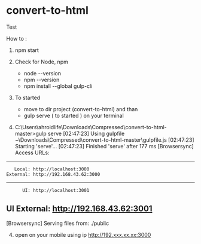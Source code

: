 # convert-to-html
Test

How to :

1. npm start
2. Check for Node, npm
     - node --version
     - npm --version
     - npm install --global gulp-cli
3. To started 
     - move to dir project (convert-to-html) and than
     - gulp serve ( to started ) on your terminal

4. C:\Users\ahroidlife\Downloads\Compressed\convert-to-html-master>gulp serve
[02:47:23] Using gulpfile ~\Downloads\Compressed\convert-to-html-master\gulpfile.js
[02:47:23] Starting 'serve'...
[02:47:23] Finished 'serve' after 177 ms
[Browsersync] Access URLs:
 --------------------------------------
       Local: http://localhost:3000
    External: http://192.168.43.62:3000
 --------------------------------------
          UI: http://localhost:3001
 UI External: http://192.168.43.62:3001
 --------------------------------------
[Browsersync] Serving files from: ./public

4. open on your mobile using ip http://192.xxx.xx.xx:3000
